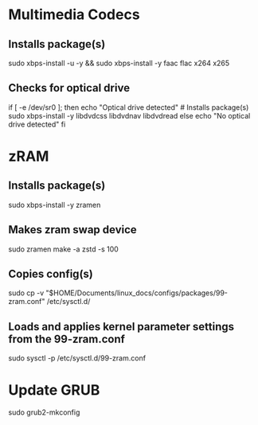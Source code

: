 # Multimedia Codecs

## Installs package(s)

sudo xbps-install -u -y && sudo xbps-install -y faac flac x264 x265

## Checks for optical drive

if [ -e /dev/sr0 ]; then
    echo "Optical drive detected"
    # Installs package(s)
    sudo xbps-install -y libdvdcss libdvdnav libdvdread
else
    echo "No optical drive detected"
fi

# zRAM

## Installs package(s)

sudo xbps-install -y zramen

## Makes zram swap device

sudo zramen make -a zstd -s 100

## Copies config(s)

sudo cp -v "$HOME/Documents/linux_docs/configs/packages/99-zram.conf" /etc/sysctl.d/

## Loads and applies kernel parameter settings from the 99-zram.conf

sudo sysctl -p /etc/sysctl.d/99-zram.conf

# Update GRUB

sudo grub2-mkconfig

